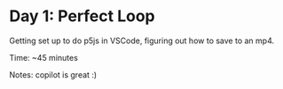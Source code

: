 # Day 1: Perfect Loop

Getting set up to do p5js in VSCode, figuring out how to save to an mp4.

Time: ~45 minutes

Notes: copilot is great :)